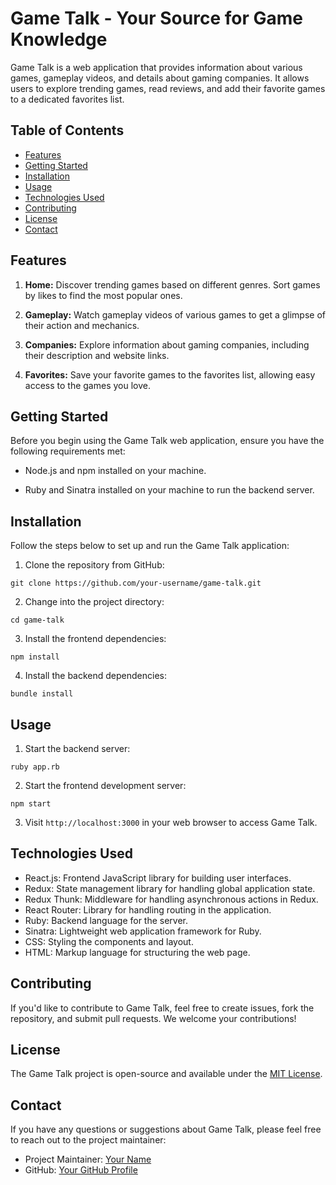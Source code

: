 # Game Talk - Your Source for Game Knowledge

Game Talk is a web application that provides information about various games, gameplay videos, and details about gaming companies. It allows users to explore trending games, read reviews, and add their favorite games to a dedicated favorites list.

## Table of Contents

- [Features](#features)
- [Getting Started](#getting-started)
- [Installation](#installation)
- [Usage](#usage)
- [Technologies Used](#technologies-used)
- [Contributing](#contributing)
- [License](#license)
- [Contact](#contact)

## Features

1. **Home:** Discover trending games based on different genres. Sort games by likes to find the most popular ones.

2. **Gameplay:** Watch gameplay videos of various games to get a glimpse of their action and mechanics.

3. **Companies:** Explore information about gaming companies, including their description and website links.

4. **Favorites:** Save your favorite games to the favorites list, allowing easy access to the games you love.

## Getting Started

Before you begin using the Game Talk web application, ensure you have the following requirements met:

- Node.js and npm installed on your machine.

- Ruby and Sinatra installed on your machine to run the backend server.

## Installation

Follow the steps below to set up and run the Game Talk application:

1. Clone the repository from GitHub:

```
git clone https://github.com/your-username/game-talk.git
```

2. Change into the project directory:

```
cd game-talk
```

3. Install the frontend dependencies:

```
npm install
```

4. Install the backend dependencies:

```
bundle install
```

## Usage

1. Start the backend server:

```
ruby app.rb
```

2. Start the frontend development server:

```
npm start
```

3. Visit `http://localhost:3000` in your web browser to access Game Talk.

## Technologies Used

- React.js: Frontend JavaScript library for building user interfaces.
- Redux: State management library for handling global application state.
- Redux Thunk: Middleware for handling asynchronous actions in Redux.
- React Router: Library for handling routing in the application.
- Ruby: Backend language for the server.
- Sinatra: Lightweight web application framework for Ruby.
- CSS: Styling the components and layout.
- HTML: Markup language for structuring the web page.

## Contributing

If you'd like to contribute to Game Talk, feel free to create issues, fork the repository, and submit pull requests. We welcome your contributions!

## License

The Game Talk project is open-source and available under the [MIT License](https://opensource.org/licenses/MIT).

## Contact

If you have any questions or suggestions about Game Talk, please feel free to reach out to the project maintainer:

- Project Maintainer: [Your Name](mailto:your.email@example.com)
- GitHub: [Your GitHub Profile](https://github.com/your-username)